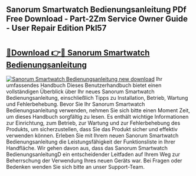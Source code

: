 ## Sanorum Smartwatch Bedienungsanleitung PDf Free Download - Part-2Zm Service Owner Guide - User Repair Edition Pkl57

# <h2><a href="http://df3e9t.blite.top/?on=Sanorum+Smartwatch+Bedienungsanleitung">🔗Download 👉🔴 Sanorum Smartwatch Bedienungsanleitung</a></h2>

[![Sanorum Smartwatch Bedienungsanleitung new download](https://i.imgur.com/lujVjoI.png)](http://df3e9t.blite.top/?on=Sanorum+Smartwatch+Bedienungsanleitung)
Ihr umfassendes Handbuch Dieses Benutzerhandbuch bietet einen vollständigen Überblick über Ihr neues Sanorum Smartwatch Bedienungsanleitung, einschließlich Tipps zu Installation, Betrieb, Wartung und Fehlerbehebung. Bevor Sie Ihr Sanorum Smartwatch Bedienungsanleitung verwenden, nehmen Sie sich bitte einen Moment Zeit, um dieses Handbuch sorgfältig zu lesen. Es enthält wichtige Informationen zur Einrichtung, zum Betrieb, zur Wartung und zur Fehlerbehebung des Produkts, um sicherzustellen, dass Sie das Produkt sicher und effektiv verwenden können. Erleben Sie mit Ihrem neuen Sanorum Smartwatch Bedienungsanleitung die Leistungsfähigkeit der Funktionsliste in Ihrer Handfläche. Wir gehen davon aus, dass das Sanorum Smartwatch BedienungsanleitungD ein entscheidender Leitfaden auf Ihrem Weg zur Beherrschung der Verwendung Ihres neuen Geräts war. Bei Fragen oder Bedenken wenden Sie sich bitte an unser Support-Team.
